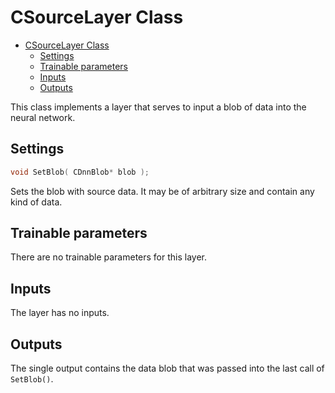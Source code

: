 # CSourceLayer Class

<!-- TOC -->

- [CSourceLayer Class](#csourcelayer-class)
    - [Settings](#settings)
    - [Trainable parameters](#trainable-parameters)
    - [Inputs](#inputs)
    - [Outputs](#outputs)

<!-- /TOC -->

This class implements a layer that serves to input a blob of data into the neural network.

## Settings

```c++
void SetBlob( CDnnBlob* blob );
```

Sets the blob with source data. It may be of arbitrary size and contain any kind of data.

## Trainable parameters

There are no trainable parameters for this layer.

## Inputs

The layer has no inputs.

## Outputs

The single output contains the data blob that was passed into the last call of `SetBlob()`.

